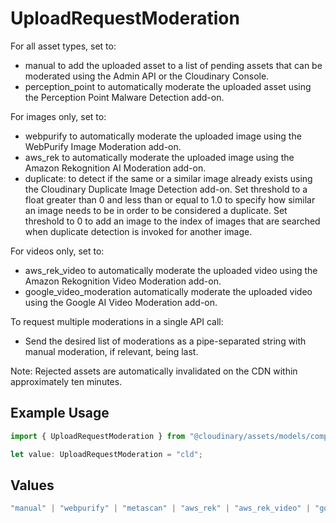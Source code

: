 # UploadRequestModeration

For all asset types, set to:
- manual to add the uploaded asset to a list of pending assets that can be moderated using the Admin API or the Cloudinary Console.
- perception_point to automatically moderate the uploaded asset using the Perception Point Malware Detection add-on.

For images only, set to:
- webpurify to automatically moderate the uploaded image using the WebPurify Image Moderation add-on.
- aws_rek to automatically moderate the uploaded image using the Amazon Rekognition AI Moderation add-on.
- duplicate:<threshold> to detect if the same or a similar image already exists using the Cloudinary Duplicate Image Detection add-on. Set threshold to a float greater than 0 and less than or equal to 1.0 to specify how similar an image needs to be in order to be considered a duplicate. Set threshold to 0 to add an image to the index of images that are searched when duplicate detection is invoked for another image.

For videos only, set to:
- aws_rek_video to automatically moderate the uploaded video using the Amazon Rekognition Video Moderation add-on.
- google_video_moderation automatically moderate the uploaded video using the Google AI Video Moderation add-on.

To request multiple moderations in a single API call:
- Send the desired list of moderations as a pipe-separated string with manual moderation, if relevant, being last.

Note: Rejected assets are automatically invalidated on the CDN within approximately ten minutes.


## Example Usage

```typescript
import { UploadRequestModeration } from "@cloudinary/assets/models/components";

let value: UploadRequestModeration = "cld";
```

## Values

```typescript
"manual" | "webpurify" | "metascan" | "aws_rek" | "aws_rek_video" | "google_video_moderation" | "perception_point" | "duplicate" | "cld"
```